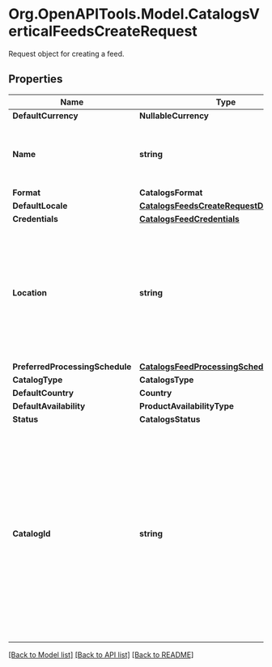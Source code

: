 # Org.OpenAPITools.Model.CatalogsVerticalFeedsCreateRequest
Request object for creating a feed.

## Properties

Name | Type | Description | Notes
------------ | ------------- | ------------- | -------------
**DefaultCurrency** | **NullableCurrency** |  | [optional] 
**Name** | **string** | A human-friendly name associated to a given feed. | 
**Format** | **CatalogsFormat** |  | 
**DefaultLocale** | [**CatalogsFeedsCreateRequestDefaultLocale**](CatalogsFeedsCreateRequestDefaultLocale.md) |  | 
**Credentials** | [**CatalogsFeedCredentials**](CatalogsFeedCredentials.md) |  | [optional] 
**Location** | **string** | The URL where a feed is available for download. This URL is what Pinterest will use to download a feed for processing. | 
**PreferredProcessingSchedule** | [**CatalogsFeedProcessingSchedule**](CatalogsFeedProcessingSchedule.md) |  | [optional] 
**CatalogType** | **CatalogsType** |  | 
**DefaultCountry** | **Country** |  | 
**DefaultAvailability** | **ProductAvailabilityType** |  | [optional] 
**Status** | **CatalogsStatus** |  | [optional] 
**CatalogId** | **string** | Catalog id pertaining to the feed. If not provided, feed will use a default catalog based on type. At the moment a catalog can not have multiple creative assets feeds but this will change in the future. | [optional] 

[[Back to Model list]](../README.md#documentation-for-models) [[Back to API list]](../README.md#documentation-for-api-endpoints) [[Back to README]](../README.md)

